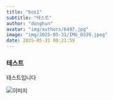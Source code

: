 ```yaml
---
title: "box1"
subtitle: "테스트"
author: "donghun"
avatar: "img/authors/6497.jpg"
image: "img/2025-05-31/IMG_0339.jpeg"
date: 2025-05-31 00:21:59
---
```


### 테스트
테스트입니다

![이미지](../img/2025-05-31/IMG_0339.jpeg)

